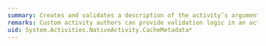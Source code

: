 ```yaml
---
summary: Creates and validates a description of the activity’s arguments, variables, child activities, and activity delegates.
remarks: Custom activity authors can provide validation logic in an activity's <xref:System.Activities.NativeActivity.CacheMetadata%2A> override. Any exceptions that are thrown from <xref:System.Activities.NativeActivity.CacheMetadata%2A> are not treated as validation errors. These exceptions will escape from the call to <xref:System.Activities.Validation.ActivityValidationServices.Validate%2A> and must be handled by the caller.
uid: System.Activities.NativeActivity.CacheMetadata*
---
```

